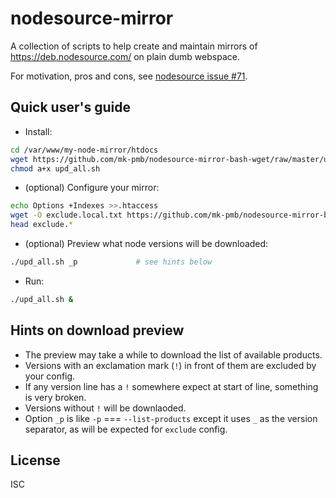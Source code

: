 ﻿
nodesource-mirror
=================

A collection of scripts to help create and maintain mirrors of
https://deb.nodesource.com/
on plain dumb webspace.

For motivation, pros and cons, see [nodesource issue #71][nsi71].


Quick user's guide
------------------

* Install:
```bash
cd /var/www/my-node-mirror/htdocs
wget https://github.com/mk-pmb/nodesource-mirror-bash-wget/raw/master/upd_all.sh
chmod a+x upd_all.sh
```

* (optional) Configure your mirror:
```bash
echo Options +Indexes >>.htaccess
wget -O exclude.local.txt https://github.com/mk-pmb/nodesource-mirror-bash-wget/raw/master/doc/exclude.example.txt
head exclude.*
```

* (optional) Preview what node versions will be downloaded:
```bash
./upd_all.sh _p             # see hints below
```

* Run:
```bash
./upd_all.sh &
```



Hints on download preview
-------------------------
* The preview may take a while to download the list of available products.
* Versions with an exclamation mark (`!`)
  in front of them are excluded by your config.
* If any version line has a `!` somewhere expect at start of line,
  something is very broken.
* Versions without `!` will be downlaoded.
* Option `_p` is like `-p` === `--list-products` except it uses `_`
  as the version separator, as will be expected for `exclude` config.



License
-------
ISC

  [nsi71]: https://github.com/nodesource/distributions/issues/71
